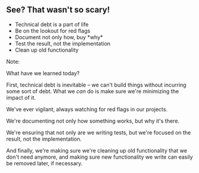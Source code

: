 ## See? That wasn't so scary!

* Technical debt is a part of life <!-- .element: class="fragment" -->
* Be on the lookout for red flags <!-- .element: class="fragment" -->
* <!-- .element: class="fragment" --> Document not only how, buy *why*
* Test the result, not the implementation <!-- .element: class="fragment" -->
* Clean up old functionality <!-- .element: class="fragment" -->

Note:

What have we learned today?

First, technical debt is inevitable – we can't build things without incurring some sort of debt. What we *can* do is make sure we're minimizing the impact of it.

We've ever vigilant, always watching for red flags in our projects.

We're documenting not only how something works, but why it's there.

We're ensuring that not only are we writing tests, but we're focused on the result, not the implementation.

And finally, we're making sure we're cleaning up old functionality that we don't need anymore, and making sure new functionality we write can easily be removed later, if necessary.
